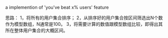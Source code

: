 a implemention of 'you've beat x% users' feature

思路：
1，将所有的用户集合排序；
2，从排序好的用户集合按区间筛选出N个数作为模型数组，N通常是100。
3，将需要计算的数值跟模型数组比较，即得出其所在整体用户集合的大概区间。
